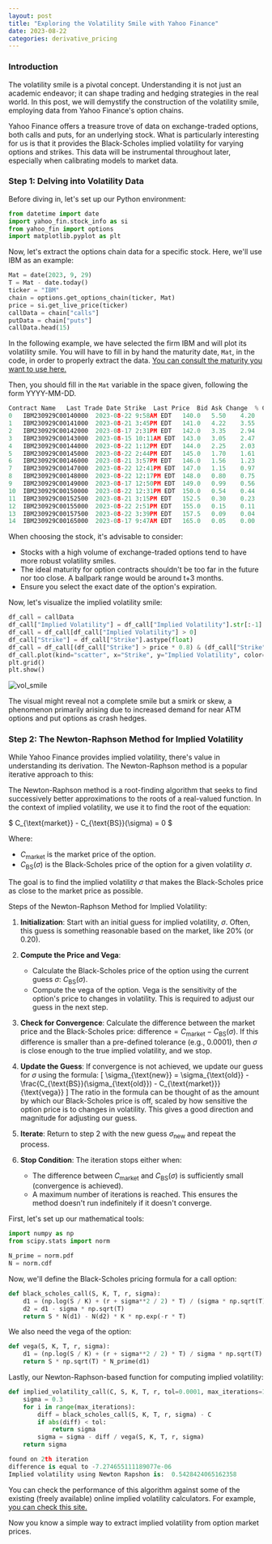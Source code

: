 ```yaml
---
layout: post
title: "Exploring the Volatility Smile with Yahoo Finance"
date: 2023-08-22
categories: derivative_pricing
---
```


### Introduction

The volatility smile is a pivotal concept. Understanding it is not just an academic endeavor; it can shape trading and hedging strategies in the real world. In this post, we will demystify the construction of the volatility smile, employing data from Yahoo Finance's option chains.

Yahoo Finance offers a treasure trove of data on exchange-traded options, both calls and puts, for an underlying stock. What is particularly interesting for us is that it provides the Black-Scholes implied volatility for varying options and strikes. This data will be instrumental throughout later, especially when calibrating models to market data.

### Step 1: Delving into Volatility Data

Before diving in, let's set up our Python environment:

```python
from datetime import date
import yahoo_fin.stock_info as si
from yahoo_fin import options
import matplotlib.pyplot as plt
```

Now, let's extract the options chain data for a specific stock. Here, we'll use IBM as an example:

```python
Mat = date(2023, 9, 29)
T = Mat - date.today()
ticker = "IBM"
chain = options.get_options_chain(ticker, Mat)
price = si.get_live_price(ticker)
callData = chain["calls"]
putData = chain["puts"]
callData.head(15)
```

In the following example, we have selected the firm IBM and will plot its volatility smile. You will have to fill in by hand the maturity date, `Mat`, in the code, in order to properly extract the data. [You can consult the maturity you want to use here.](https://finance.yahoo.com/quote/IBM/options?p=IBM)

Then, you should fill in the `Mat` variable in the space given, following the form YYYY-MM-DD.

```python
Contract Name	Last Trade Date	Strike	Last Price	Bid	Ask	Change	% Change	Volume	Open Interest	Implied Volatility
0	IBM230929C00140000	2023-08-22 9:58AM EDT	140.0	5.50	4.20	4.40	0.70	+14.58%	33	10	19.64%
1	IBM230929C00141000	2023-08-21 3:45PM EDT	141.0	4.22	3.55	3.75	0.00	-	26	25	18.99%
2	IBM230929C00142000	2023-08-17 2:31PM EDT	142.0	3.35	2.94	3.15	-0.10	-2.90%	1	2	18.38%
3	IBM230929C00143000	2023-08-15 10:11AM EDT	143.0	3.05	2.47	2.59	0.00	-	-	7	17.74%
4	IBM230929C00144000	2023-08-22 1:12PM EDT	144.0	2.25	2.03	2.14	0.10	+4.65%	1	13	17.41%
5	IBM230929C00145000	2023-08-22 2:44PM EDT	145.0	1.70	1.61	1.71	-0.25	-12.82%	13	22	16.92%
6	IBM230929C00146000	2023-08-21 3:57PM EDT	146.0	1.56	1.23	1.39	0.00	-	8	19	16.77%
7	IBM230929C00147000	2023-08-22 12:41PM EDT	147.0	1.15	0.97	1.07	0.04	+3.60%	1	53	16.32%
8	IBM230929C00148000	2023-08-22 12:17PM EDT	148.0	0.80	0.75	0.85	-0.09	-10.11%	4	18	16.25%
9	IBM230929C00149000	2023-08-17 12:50PM EDT	149.0	0.99	0.56	0.66	0.00	-	-	7	16.11%
10	IBM230929C00150000	2023-08-22 12:31PM EDT	150.0	0.54	0.44	0.51	-0.06	-10.00%	12	46	16.04%
11	IBM230929C00152500	2023-08-21 3:15PM EDT	152.5	0.30	0.23	0.27	0.00	-	1	3	16.11%
12	IBM230929C00155000	2023-08-22 2:51PM EDT	155.0	0.15	0.11	0.18	0.01	+7.14%	31	5	17.14%
13	IBM230929C00157500	2023-08-22 3:39PM EDT	157.5	0.09	0.04	0.14	0.00	-	3	3	18.56%
14	IBM230929C00165000	2023-08-17 9:47AM EDT	165.0	0.05	0.00	0.15	0.00	-	-	1	25.15%
```

When choosing the stock, it's advisable to consider:

- Stocks with a high volume of exchange-traded options tend to have more robust volatility smiles.
- The ideal maturity for option contracts shouldn't be too far in the future nor too close. A ballpark range would be around t+3 months.
- Ensure you select the exact date of the option's expiration.

Now, let's visualize the implied volatility smile:

```python
df_call = callData
df_call["Implied Volatility"] = df_call["Implied Volatility"].str[:-1].astype(float)
df_call = df_call[df_call["Implied Volatility"] > 0]
df_call["Strike"] = df_call["Strike"].astype(float)
df_call = df_call[(df_call["Strike"] > price * 0.8) & (df_call["Strike"] < price * 1.2)]
df_call.plot(kind="scatter", x="Strike", y="Implied Volatility", color="red")
plt.grid()
plt.show()
```

![vol_smile](/images/vol_smile.png)

The visual might reveal not a complete smile but a smirk or skew, a phenomenon primarily arising due to increased demand for near ATM options and put options as crash hedges.

### Step 2: The Newton-Raphson Method for Implied Volatility

While Yahoo Finance provides implied volatility, there's value in understanding its derivation. The Newton-Raphson method is a popular iterative approach to this:

The Newton-Raphson method is a root-finding algorithm that seeks to find successively better approximations to the roots of a real-valued function. In the context of implied volatility, we use it to find the root of the equation:

$ C_{\text{market}} - C_{\text{BS}}(\sigma) = 0 $

Where:
- $C_{\text{market}}$ is the market price of the option.
- $C_{\text{BS}}(\sigma)$ is the Black-Scholes price of the option for a given volatility $\sigma$.

The goal is to find the implied volatility $\sigma$ that makes the Black-Scholes price as close to the market price as possible.

Steps of the Newton-Raphson Method for Implied Volatility:

1. **Initialization**: Start with an initial guess for implied volatility, $\sigma$. Often, this guess is something reasonable based on the market, like 20% (or 0.20).

2. **Compute the Price and Vega**:
   - Calculate the Black-Scholes price of the option using the current guess $\sigma$: $C_{\text{BS}}(\sigma)$.
   - Compute the vega of the option. Vega is the sensitivity of the option's price to changes in volatility. This is required to adjust our guess in the next step.

3. **Check for Convergence**: Calculate the difference between the market price and the Black-Scholes price: $\text{difference} = C_{\text{market}} - C_{\text{BS}}(\sigma)$. If this difference is smaller than a pre-defined tolerance (e.g., 0.0001), then $\sigma$ is close enough to the true implied volatility, and we stop.

4. **Update the Guess**: If convergence is not achieved, we update our guess for $\sigma$ using the formula:
\[ \sigma_{\text{new}} = \sigma_{\text{old}} - \frac{C_{\text{BS}}(\sigma_{\text{old}}) - C_{\text{market}}}{\text{vega}} \]
The ratio in the formula can be thought of as the amount by which our Black-Scholes price is off, scaled by how sensitive the option price is to changes in volatility. This gives a good direction and magnitude for adjusting our guess.

5. **Iterate**: Return to step 2 with the new guess $\sigma_{\text{new}}$ and repeat the process.

6. **Stop Condition**: The iteration stops either when:
   - The difference between $C_{\text{market}}$ and $C_{\text{BS}}(\sigma)$ is sufficiently small (convergence is achieved).
   - A maximum number of iterations is reached. This ensures the method doesn't run indefinitely if it doesn't converge.


First, let's set up our mathematical tools:

```python
import numpy as np
from scipy.stats import norm

N_prime = norm.pdf
N = norm.cdf
```

Now, we'll define the Black-Scholes pricing formula for a call option:

```python
def black_scholes_call(S, K, T, r, sigma):
    d1 = (np.log(S / K) + (r + sigma**2 / 2) * T) / (sigma * np.sqrt(T))
    d2 = d1 - sigma * np.sqrt(T)
    return S * N(d1) - N(d2) * K * np.exp(-r * T)
```

We also need the vega of the option:

```python
def vega(S, K, T, r, sigma):
    d1 = (np.log(S / K) + (r + sigma**2 / 2) * T) / sigma * np.sqrt(T)
    return S * np.sqrt(T) * N_prime(d1)
```

Lastly, our Newton-Raphson-based function for computing implied volatility:

```python
def implied_volatility_call(C, S, K, T, r, tol=0.0001, max_iterations=100):
    sigma = 0.3
    for i in range(max_iterations):
        diff = black_scholes_call(S, K, T, r, sigma) - C
        if abs(diff) < tol:
            return sigma
        sigma = sigma - diff / vega(S, K, T, r, sigma)
    return sigma

found on 2th iteration
difference is equal to -7.274655111189077e-06
Implied volatility using Newton Rapshon is:  0.5428424065162358
```

You can check the performance of this algorithm against some of the existing (freely available) online implied volatility calculators. For example, [you can check this site.](http://www.option-price.com/implied-volatility.php)

Now you know a simple way to extract implied volatility from option market prices.